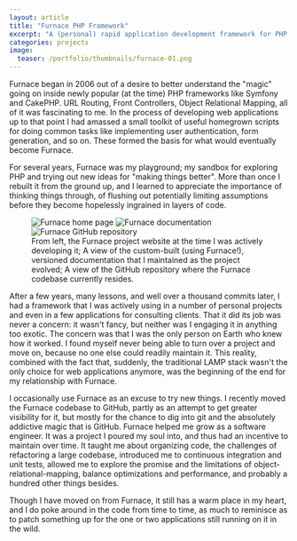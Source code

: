 ```yaml
---
layout: article
title: "Furnace PHP Framework"
excerpt: "A (personal) rapid application development framework for PHP 5.3+"
categories: projects
image:
  teaser: /portfolio/thumbnails/furnace-01.png
---
```


Furnace began in 2006 out of a desire to better understand the "magic" going on inside newly popular (at the time) PHP frameworks like Symfony and CakePHP. URL Routing, Front Controllers, Object Relational Mapping, all of it was fascinating to me. In the process of developing web applications up to that point I had amassed a small toolkit of useful homegrown scripts for doing common tasks like implementing user authentication, form generation, and so on. These formed the basis for what would eventually become Furnace.

For several years, Furnace was my playground; my sandbox for exploring PHP and trying out new ideas for "making things better". More than once I rebuilt it from the ground up, and I learned to appreciate the importance of thinking things through, of flushing out potentially limiting assumptions before they become hopelessly ingrained in layers of code.

<figure class="third">
  <img src="{{ site.url }}/images/portfolio/screenshots/furnace-01.png" alt="Furnace home page">
  <img src="{{ site.url }}/images/portfolio/screenshots/furnace-02.png" alt="Furnace documentation">
  <img src="{{ site.url }}/images/portfolio/screenshots/furnace-03.png" alt="Furnace GitHub repository">
  <figcaption>From left, the Furnace project website at the time I was actively developing it; A view of the 
  custom-built (using Furnace!), versioned documentation that I maintained as the project evolved; A view of the GitHub repository where the Furnace codebase currently resides.</figcaption>
</figure>

After a few years, many lessons, and well over a thousand commits later, I had a framework that I was actively using in a number of personal projects and even in a few applications for consulting clients. That it did its job was never a concern: it wasn't fancy, but neither was I engaging it in anything too exotic. The concern was that I was the only person on Earth who knew how it worked. I found myself never being able to turn over a project and move on, because no one else could readily maintain it. This reality, combined with the fact that, suddenly, the traditional LAMP stack wasn't the only choice for web applications anymore, was the beginning of the end for my relationship with Furnace.

I occasionally use Furnace as an excuse to try new things. I recently moved the Furnace codebase to GitHub, partly as an attempt to get greater visibility for it, but mostly for the chance to dig into git and the absolutely addictive magic that is GitHub. Furnace helped me grow as a software engineer. It was a project I poured my soul into, and thus had an incentive to maintain over time. It taught me about organizing code, the challenges of refactoring a large codebase, introduced me to continuous integration and unit tests, allowed me to explore the promise and the limitations of object-relational-mapping, balance optimizations and performance, and probably a hundred other things besides.

Though I have moved on from Furnace, it still has a warm place in my heart, and I do poke around in the code from time to time, as much to reminisce as to patch something up for the one or two applications still running on it in the wild.